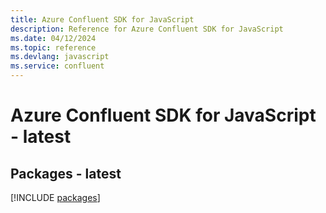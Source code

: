 ```yaml
---
title: Azure Confluent SDK for JavaScript
description: Reference for Azure Confluent SDK for JavaScript
ms.date: 04/12/2024
ms.topic: reference
ms.devlang: javascript
ms.service: confluent
---
```

# Azure Confluent SDK for JavaScript - latest
## Packages - latest
[!INCLUDE [packages](confluent-index.md)]